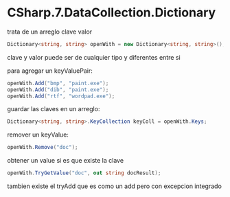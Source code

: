 # CSharp.7.DataCollection.Dictionary

trata de un arreglo clave valor
```csharp
Dictionary<string, string> openWith = new Dictionary<string, string>();
```

clave y valor puede ser de cualquier tipo y diferentes entre si

para agregar un keyValuePair:
```csharp
openWith.Add("bmp", "paint.exe");
openWith.Add("dib", "paint.exe");
openWith.Add("rtf", "wordpad.exe");
```

guardar las claves en un arreglo: 
```csharp
Dictionary<string, string>.KeyCollection keyColl = openWith.Keys;
```

remover un keyValue:
```csharp
openWith.Remove("doc");
```

obtener un value si es que existe la clave
```csharp
openWith.TryGetValue("doc", out string docResult);
```

tambien existe el tryAdd que es como un add pero con excepcion integrado
